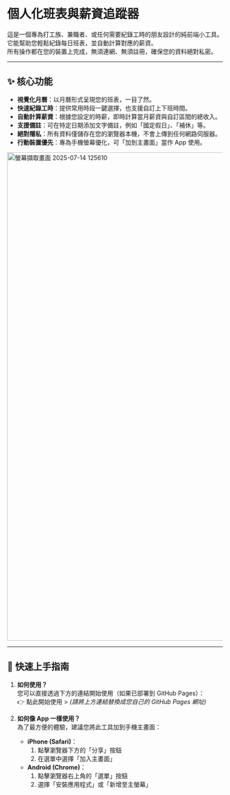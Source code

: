 # 個人化班表與薪資追蹤器

這是一個專為打工族、兼職者、或任何需要紀錄工時的朋友設計的純前端小工具。  
它能幫助您輕鬆紀錄每日班表，並自動計算對應的薪資。  
所有操作都在您的裝置上完成，無須連網、無須註冊，確保您的資料絕對私密。

---

## ✨ 核心功能

- **視覺化月曆**：以月曆形式呈現您的班表，一目了然。  
- **快速紀錄工時**：提供常用時段一鍵選擇，也支援自訂上下班時間。  
- **自動計算薪資**：根據您設定的時薪，即時計算當月薪資與自訂區間的總收入。  
- **支援備註**：可在特定日期添加文字備註，例如「國定假日」、「補休」等。  
- **絕對隱私**：所有資料僅儲存在您的瀏覽器本機，不會上傳到任何網路伺服器。  
- **行動裝置優先**：專為手機螢幕優化，可「加到主畫面」當作 App 使用。  

<img width="906" height="1140" alt="螢幕擷取畫面 2025-07-14 125610" src="https://github.com/user-attachments/assets/55b96fd2-fd65-4440-81c1-25f968ac99fb" />



---

## 🚀 快速上手指南

1. **如何使用？**  
   您可以直接透過下方的連結開始使用（如果已部署到 GitHub Pages）：  
   👉 點此開始使用 > *(請將上方連結替換成您自己的 GitHub Pages 網址)*

2. **如何像 App 一樣使用？**  
   為了最方便的體驗，建議您將此工具加到手機主畫面：  
   - **iPhone (Safari)**：  
     1. 點擊瀏覽器下方的「分享」按鈕  
     2. 在選單中選擇「加入主畫面」  
   - **Android (Chrome)**：  
     1. 點擊瀏覽器右上角的「選單」按鈕  
     2. 選擇「安裝應用程式」或「新增至主螢幕」  
